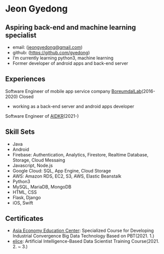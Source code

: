 # Jeon Gyedong

## Aspiring back-end and machine learning specialist

- email: (jeongyedong@gmail.com)
- github: (https://github.com/gyedong)
- I’m currently learning python3, machine learning
- Former developer of android apps and back-end server


## Experiences

Software Engineer of mobile app service company [BoreumdalLab](https://play.google.com/store/apps/dev?id=4668137433251011654)(2016-2020) Closed

- working as a back-end server and android apps developer

Software Engineer of [AIDKR](http://www.aidkr.com/)(2021-)

## Skill Sets

- Java
- Android
- Firebase: Authentication, Analytics, Firestore, Realtime Database, Storage, Cloud Messaing
- Javascript, Node.js
- Google Cloud: SQL, App Engine, Cloud Storage
- AWS: Amazon RDS, EC2, S3, AWS, Elastic Beanstalk
- Python3
- MySQL, MariaDB, MongoDB
- HTML, CSS
- Flask, Django
- iOS, Swift

## Certificates

- [Asia Economy Education Center](https://asia2edu.modoo.at/): Specialized Course for Developing Industrial Convergence Big Data Technology Based on PBT(2021. 1.)
- [elice](https://elice.io): Artificial Intelligence-Based Data Scientist Training Course(2021. 2. ~ 3.)

